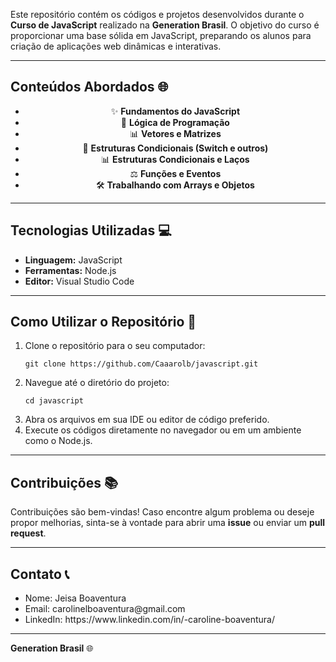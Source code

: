 <p>Este repositório contém os códigos e projetos desenvolvidos durante o <strong>Curso de JavaScript</strong> realizado na <strong>Generation Brasil</strong>. O objetivo do curso é proporcionar uma base sólida em JavaScript, preparando os alunos para criação de aplicações web dinâmicas e interativas.</p>

<hr>

<h2>Conteúdos Abordados 🌐</h2>

<div style="text-align: center;">
    <ul>
        <li>✨ <strong>Fundamentos do JavaScript</strong></li>
        <li>🔧 <strong>Lógica de Programação</strong></li>
        <li>📊 <strong>Vetores e Matrizes</strong></li>
        <li>🔄 <strong>Estruturas Condicionais (Switch e outros)</strong></li>
        <li>📊 <strong>Estruturas Condicionais e Laços</strong></li>
        <li>⚖️ <strong>Funções e Eventos</strong></li>
        <li>🛠️ <strong>Trabalhando com Arrays e Objetos</strong></li>
    </ul>
</div>

<hr>

<h2>Tecnologias Utilizadas 💻</h2>

<ul>
    <li><strong>Linguagem:</strong> JavaScript</li>
    <li><strong>Ferramentas:</strong> Node.js</li>
    <li><strong>Editor:</strong> Visual Studio Code</li>
</ul>

<hr>

<h2>Como Utilizar o Repositório 🚀</h2>

<ol>
    <li>Clone o repositório para o seu computador:
        <pre><code>git clone https://github.com/Caaarolb/javascript.git</code></pre>
    </li>
    <li>Navegue até o diretório do projeto:
        <pre><code>cd javascript</code></pre>
    </li>
    <li>Abra os arquivos em sua IDE ou editor de código preferido.</li>
    <li>Execute os códigos diretamente no navegador ou em um ambiente como o Node.js.</li>
</ol>


<hr>

<h2>Contribuições 📚</h2>

<p>Contribuições são bem-vindas! Caso encontre algum problema ou deseje propor melhorias, sinta-se à vontade para abrir uma <strong>issue</strong> ou enviar um <strong>pull request</strong>.</p>

<hr>

<h2>Contato 📞</h2>

<ul>
    <li>Nome: Jeisa Boaventura </li>
    <li>Email: carolinelboaventura@gmail.com </li>
    <li>LinkedIn: https://www.linkedin.com/in/-caroline-boaventura/</li>
</ul>

<hr>

<footer>
    <p><strong>Generation Brasil</strong> 🌐</p>
</footer>
